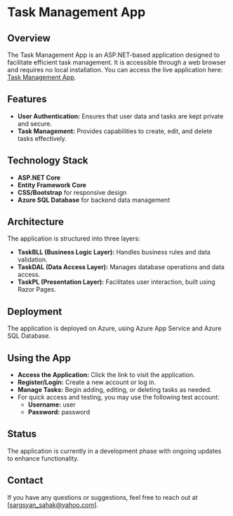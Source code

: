 # Task Management App

## Overview
The Task Management App is an ASP.NET-based application designed to facilitate efficient task management. It is accessible through a web browser and requires no local installation.
You can access the live application here: [Task Management App](https://taskma.azurewebsites.net/).

## Features
- **User Authentication:** Ensures that user data and tasks are kept private and secure.
- **Task Management:** Provides capabilities to create, edit, and delete tasks effectively.

## Technology Stack
- **ASP.NET Core**
- **Entity Framework Core**
- **CSS/Bootstrap** for responsive design
- **Azure SQL Database** for backend data management

## Architecture
The application is structured into three layers:
- **TaskBLL (Business Logic Layer):** Handles business rules and data validation.
- **TaskDAL (Data Access Layer):** Manages database operations and data access.
- **TaskPL (Presentation Layer):** Facilitates user interaction, built using Razor Pages.

## Deployment
The application is deployed on Azure, using Azure App Service and Azure SQL Database.

## Using the App
- **Access the Application:** Click the link to visit the application.
- **Register/Login:** Create a new account or log in.
- **Manage Tasks:** Begin adding, editing, or deleting tasks as needed.
- For quick access and testing, you may use the following test account:
   - **Username:** user
   - **Password:** password

## Status
The application is currently in a development phase with ongoing updates to enhance functionality.

## Contact
If you have any questions or suggestions, feel free to reach out at [sargsyan_sahak@yahoo.com].
